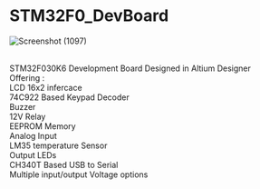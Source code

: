 # STM32F0_DevBoard
![Screenshot (1097)](https://github.com/user-attachments/assets/6b9c62b7-a10f-4a75-975f-296145dc8078)


<br />STM32F030K6 Development Board Designed in Altium Designer
<br />Offering :
  <br /> LCD 16x2 infercace
  <br /> 74C922 Based Keypad Decoder
  <br /> Buzzer
  <br /> 12V Relay
  <br /> EEPROM Memory
  <br /> Analog Input
  <br /> LM35 temperature Sensor
  <br /> Output LEDs
  <br /> CH340T Based USB to Serial
  <br /> Multiple input/output Voltage options
  
